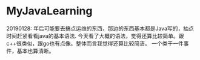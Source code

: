 # MyJavaLearning
20190128:
年后可能要去搞点运维的东西，那边的东西基本都是Java写的，抽点时间赶紧看看java的基本语法.
今天看了大概的语法，觉得还算比较简单。跟c++很类似，跟go也有点像。整体而言我觉得还算比较简洁。
一个类干一件事件，基本也算清晰。
